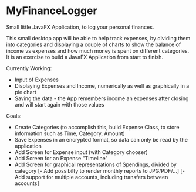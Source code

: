 # MyFinanceLogger
Small little JavaFX Application, to log your personal finances.

This small desktop app will be able to help track expenses, by dividing them into categories and displaying a couple of charts to show the balance of income vs expenses and how much money is spent on different categories.
It is an exercise to build a JavaFX Application from start to finish.

Currently Working:
  - Input of Expenses
  - Displaying Expenses and Income, numerically as well as graphically in a pie chart
  - Saving the data - the App remembers income an expenses after closing and will start again with those values
 
Goals:
  - Create Categories (to accomplish this, build Expense Class, to store information such as Time, Category, Amount)
  - Save Expenses in an encrypted format, so data can only be read by the application
  - Add Screen for Expense input (with Category chooser)
  - Add Screen for an Expense "Timeline"
  - Add Screen for graphical representations of Spendings, divided by category 
  [- Add possibilty to render monthly reports to JPG/PDF/...]
  [- Add support for multiple accounts, including transfers between accounts]
